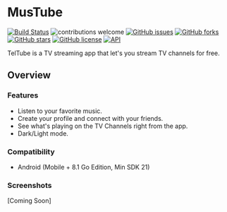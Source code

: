 # MusTube
[![Build Status](https://travis-ci.org/TurboProgramming/MusTube.svg?branch=master)](https://travis-ci.org/TurboProgramming/MusTube)
![contributions welcome](https://img.shields.io/badge/contributions-welcome-brightgreen.svg?style=flat)
[![GitHub issues](https://img.shields.io/github/issues/TurboProgramming/TelTube.svg)](https://github.com/TurboProgramming/MusTube/issues)
[![GitHub forks](https://img.shields.io/github/forks/TurboProgramming/MusTube.svg)](https://github.com/TurboProgramming/MusTube/network)
[![GitHub stars](https://img.shields.io/github/stars/TurboProgramming/MusTube.svg)](https://github.com/TurboProgramming/MusTube/stargazers)
[![GitHub license](https://img.shields.io/badge/license-MIT-blue.svg)](https://raw.githubusercontent.com/TurboProgramming/MusTube/master/LICENSE)
[![API](https://img.shields.io/badge/API-21%2B-brightgreen.svg?style=flat)](https://android-arsenal.com/api?level=21)

TelTube is a TV streaming app that let's you stream TV channels for free.

## Overview
### Features
- Listen to your favorite music.
- Create your profile and connect with your friends.
- See what's playing on the TV Channels right from the app.
- Dark/Light mode.

### Compatibility
- Android (Mobile + 8.1 Go Edition, Min SDK 21)

### Screenshots
[Coming Soon]
